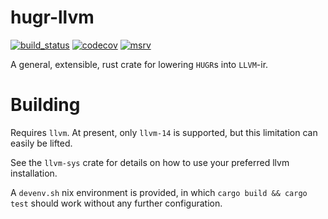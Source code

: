 # hugr-llvm

[![build_status][]](https://github.com/CQCL/hugr-llvm/actions)
[![codecov](https://codecov.io/github/CQCL/hugr-llvm/graph/badge.svg?token=TN3DSNHF43)](https://codecov.io/github/CQCL/hugr-llvm)
[![msrv][]](https://github.com/CQCL/hugr-llvm)


A general, extensible, rust crate for lowering `HUGR`s into `LLVM`-ir. 

# Building

Requires `llvm`. At present, only `llvm-14` is supported, but this limitation can easily be lifted.

See the `llvm-sys` crate for details on how to use your preferred llvm installation.

A `devenv.sh` nix environment is provided, in which `cargo build && cargo test`
should work without any further configuration.

  [build_status]: https://github.com/CQCL/hugr-llvm/actions/workflows/ci-rs.yml/badge.svg?branch=main
  [msrv]: https://img.shields.io/badge/rust-1.75.0%2B-blue.svg

